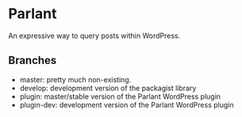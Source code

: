 # Parlant

An expressive way to query posts within WordPress.


## Branches
- master: pretty much non-existing.
- develop: development version of the packagist library
- plugin: master/stable version of the Parlant WordPress plugin
- plugin-dev: development version of the Parlant WordPress plugin

